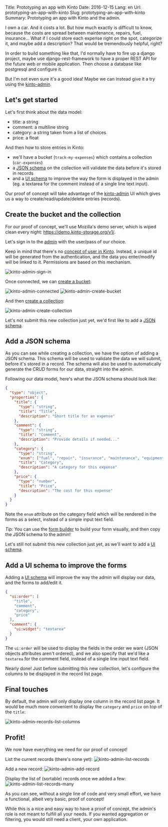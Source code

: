 Title: Prototyping an app with Kinto
Date: 2016-12-15
Lang: en
Url: prototyping-an-app-with-kinto
Slug: prototyping-an-app-with-kinto
Summary: Prototyping an app with Kinto and the admin.

I own a car. And it costs a lot. But how much exactly is difficult to know, because the costs are spread between maintenance, repairs, fuel, insurance...
What if I could store each expense right on the spot, categorize it, and maybe add a description? That would be tremendously helpful, right?

In order to build something like that, I'd normally have to fire up a django project, maybe use django-rest-framework to have a proper REST API for the future web or mobile application. Then choose a database like postgresql and configure it.

But I'm not even sure it's a good idea! Maybe we can instead give it a try using the [kinto-admin].

## Let's get started

Let's first think about the data model:

* title: a string
* comment: a multiline string
* category: a string taken from a list of choices
* price: a float

And then how to store entries in Kinto:

* we'll have a bucket (`track-my-expenses`) which contains a collection (`car-expenses`)
* a [JSON schema] on the collection will validate the data before it's stored in records
* and a [UI schema] to improve the way the form is displayed in the admin (eg. a textarea for the comment instead of a single line text input).

Our proof of concept will take advantage of the [kinto-admin] UI which gives us a way to create/read/update/delete entries (records).


## Create the bucket and the collection

For our proof of concept, we'll use Mozilla's demo server, which is wiped clean every night: https://demo.kinto-storage.org/v1/.

Let's sign in to the [admin] with the user/pass of our choice.

Keep in mind that there's no [concept of user in Kinto]. Instead, a unique id will be generated from the authentication, and the data you enter/modify will be linked to it. Permissions are based on this mechanism.

![kinto-admin-sign-in]({filename}/images/kinto-admin-sign-in.png)

Once connected, we can [create a bucket]:

![kinto-admin-connected]({filename}/images/kinto-admin-connected.png)
![kinto-admin-create-bucket]({filename}/images/kinto-admin-create-bucket.png)

And then [create a collection]:

![kinto-admin-create-collection]({filename}/images/kinto-admin-create-collection.png)

Let's not submit this new collection just yet, we'd first like to add a [JSON schema].


## Add a JSON schema

As you can see while creating a collection, we have the option of adding a JSON schema. This schema will be used to validate the data we will submit, before it's stored in a record.
The schema will also be used to automatically generate the CRUD forms for our data, straight into the admin.

Following our data model, here's what the JSON schema should look like:

```json
{
  "type": "object",
  "properties": {
    "title": {
      "type": "string",
      "title": "Title",
      "description": "Short title for an expense"
    },
    "comment": {
      "type": "string",
      "title": "Comment",
      "description": "Provide details if needed..."
    },
    "category": {
      "type": "string",
      "enum": ["fuel", "repair", "insurance", "maintenance", "equipment"],
      "title": "Category",
      "description": "A category for this expense"
    },
    "price": {
      "type": "number",
      "title": "Price",
      "description": "The cost for this expense"
    }
  }
}
```

Note the `enum` attribute on the category field which will be rendered in the forms as a select, instead of a simple input text field.

*Tip:* You can use the [form builder] to build your form visually, and then copy the JSON schema to the admin!

Let's still not submit this new collection just yet, as we'll want to add a [UI schema].

## Add a UI schema to improve the forms

Adding a [UI schema] will improve the way the admin will display our data, and the forms to add/edit it.

```json
{
  "ui:order": [
    "title",
    "comment",
    "category",
    "price"
  ],
  "comment": {
    "ui:widget": "textarea"
  }
}
```

The `ui:order` will be used to display the fields in the order we want (JSON objects attributes aren't ordered), and we also specify that we'd like a `textarea` for the comment field, instead of a single line input text field.

Nearly done! Just before submitting this new collection, let's configure the columns to be displayed in the record list page.

## Final touches

By default, the admin will only display one column in the record list page. It would be much more convenient to display the `category` and `price` on top of the `title`:

![kinto-admin-records-list-columns]({filename}/images/kinto-admin-records-list-columns.png)

## Profit!

We now have everything we need for our proof of concept!

List the current records (there's none yet):
![kinto-admin-list-records]({filename}/images/kinto-admin-list-records.png)

Add a new record:
![kinto-admin-add-record]({filename}/images/kinto-admin-add-record.png)

Display the list of (sortable) records once we added a few:
![kinto-admin-list-records-many]({filename}/images/kinto-admin-list-records-many.png)

As you can see, without a single line of code and very small effort, we have a functional, albeit very basic, proof of concept!

While this is a nice and easy way to have a proof of concept, the admin's role is not meant to fulfill all your needs. If you wanted aggregation or filtering, you would still need a client, your own application.


[kinto-admin]: https://github.com/Kinto/kinto-admin/
[JSON schema]: https://kinto.readthedocs.io/en/latest/api/1.x/collections.html#collection-json-schema
[admin]: https://demo.kinto-storage.org/v1/admin/
[create a bucket]: https://demo.kinto-storage.org/v1/admin/#/buckets/create
[create a collection]: https://demo.kinto-storage.org/v1/admin/#/buckets/track-my-expenses/collections/create
[UI schema]: https://github.com/mozilla-services/react-jsonschema-form/blob/master/README.md#the-uischema-object
[concept of user in Kinto]: http://kinto.readthedocs.io/en/stable/api/1.x/authentication.html#a-word-about-users
[form builder]: https://kinto.github.io/formbuilder/
